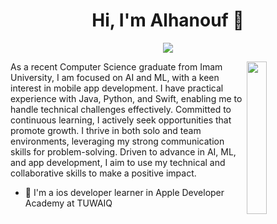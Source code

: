 

<h1 align="center">Hi, I'm Alhanouf 👋</h1>
<p align="center">
    <a href="https://www.linkedin.com/in/alhanouf-al-atif-74b062247/"><img src="https://img.shields.io/badge/linkedin-%230177B5?style=flat&logo=linkedin&logoColor=white"/></a>
  </p>
  
  <img src="https://github.com/Alhanoufa21/Alhanoufa21/alhanoufProfile.png" align="right" width="25%"/>


As a recent Computer Science graduate from Imam University, I am focused on AI and ML, with a keen interest in mobile app development. I have practical experience with Java, Python, and Swift, enabling me to handle technical challenges effectively. Committed to continuous learning, I actively seek opportunities that promote growth. I thrive in both solo and team environments, leveraging my strong communication skills for problem-solving. Driven to advance in AI, ML, and app development, I aim to use my technical and collaborative skills to make a positive impact.


- 🔭 I'm a ios developer learner in Apple Developer Academy at TUWAIQ 

